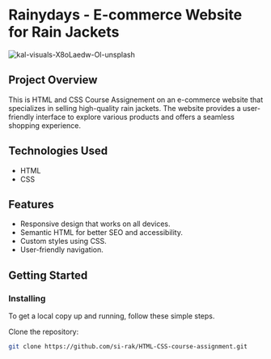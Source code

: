# Rainydays - E-commerce Website for Rain Jackets

![kal-visuals-X8oLaedw-OI-unsplash](https://github.com/user-attachments/assets/b8c1903c-7206-4421-aff0-144d6ace9724)






## Project Overview

This is HTML and CSS Course Assignement on an e-commerce website that specializes in selling high-quality rain jackets. The website provides a user-friendly interface to explore various products and offers a seamless shopping experience.

## Technologies Used

- HTML
- CSS

## Features

- Responsive design that works on all devices.
- Semantic HTML for better SEO and accessibility.
- Custom styles using CSS.
- User-friendly navigation.

## Getting Started

### Installing
To get a local copy up and running, follow these simple steps.

 Clone the repository:
   ```bash
   git clone https://github.com/si-rak/HTML-CSS-course-assignment.git
   ```
